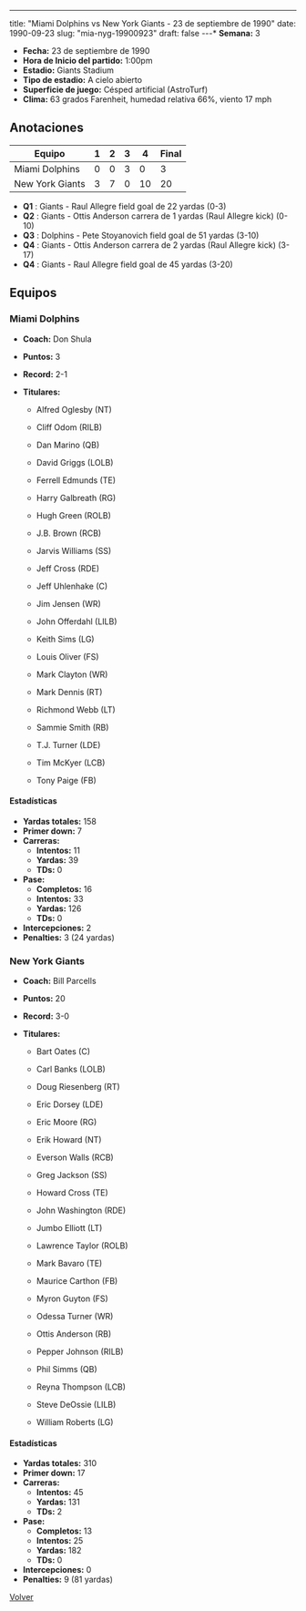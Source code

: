 ---
title: "Miami Dolphins vs New York Giants - 23 de septiembre de 1990"
date: 1990-09-23
slug: "mia-nyg-19900923"
draft: false
---* **Semana:** 3
* **Fecha:** 23 de septiembre de 1990
* **Hora de Inicio del partido:** 1:00pm
* **Estadio:** Giants Stadium
* **Tipo de estadio:** A cielo abierto
* **Superficie de juego:** Césped artificial (AstroTurf)
* **Clima:** 63 grados Farenheit, humedad relativa 66%, viento 17 mph




## Anotaciones
| Equipo | 1 | 2 | 3 | 4 | Final |
|--------|---|---|---|---|-------|
| Miami Dolphins  | 0 | 0 | 3 | 0  | 3 |
| New York Giants  | 3 | 7 | 0 | 10  | 20 |
* **Q1** : Giants - Raul Allegre field goal de 22 yardas (0-3)
* **Q2** : Giants - Ottis Anderson carrera de 1 yardas (Raul Allegre kick) (0-10)
* **Q3** : Dolphins - Pete Stoyanovich field goal de 51 yardas (3-10)
* **Q4** : Giants - Ottis Anderson carrera de 2 yardas (Raul Allegre kick) (3-17)
* **Q4** : Giants - Raul Allegre field goal de 45 yardas (3-20)


## Equipos


### Miami Dolphins
* **Coach:** Don Shula
* **Puntos:** 3
* **Record:** 2-1
* **Titulares:** 

  * Alfred Oglesby (NT) 

  * Cliff Odom (RILB) 

  * Dan Marino (QB) 

  * David Griggs (LOLB) 

  * Ferrell Edmunds (TE) 

  * Harry Galbreath (RG) 

  * Hugh Green (ROLB) 

  * J.B. Brown (RCB) 

  * Jarvis Williams (SS) 

  * Jeff Cross (RDE) 

  * Jeff Uhlenhake (C) 

  * Jim Jensen (WR) 

  * John Offerdahl (LILB) 

  * Keith Sims (LG) 

  * Louis Oliver (FS) 

  * Mark Clayton (WR) 

  * Mark Dennis (RT) 

  * Richmond Webb (LT) 

  * Sammie Smith (RB) 

  * T.J. Turner (LDE) 

  * Tim McKyer (LCB) 

  * Tony Paige (FB) 

#### Estadísticas
* **Yardas totales:** 158
* **Primer down:** 7
* **Carreras:**
  * **Intentos:** 11
  * **Yardas:** 39
  * **TDs:** 0
* **Pase:**
  * **Completos:** 16
  * **Intentos:** 33
  * **Yardas:** 126
  * **TDs:** 0
* **Intercepciones:** 2
* **Penalties:** 3 (24 yardas)

### New York Giants
* **Coach:** Bill Parcells
* **Puntos:** 20
* **Record:** 3-0
* **Titulares:** 

  * Bart Oates (C) 

  * Carl Banks (LOLB) 

  * Doug Riesenberg (RT) 

  * Eric Dorsey (LDE) 

  * Eric Moore (RG) 

  * Erik Howard (NT) 

  * Everson Walls (RCB) 

  * Greg Jackson (SS) 

  * Howard Cross (TE) 

  * John Washington (RDE) 

  * Jumbo Elliott (LT) 

  * Lawrence Taylor (ROLB) 

  * Mark Bavaro (TE) 

  * Maurice Carthon (FB) 

  * Myron Guyton (FS) 

  * Odessa Turner (WR) 

  * Ottis Anderson (RB) 

  * Pepper Johnson (RILB) 

  * Phil Simms (QB) 

  * Reyna Thompson (LCB) 

  * Steve DeOssie (LILB) 

  * William Roberts (LG) 

#### Estadísticas
* **Yardas totales:** 310
* **Primer down:** 17
* **Carreras:**
  * **Intentos:** 45
  * **Yardas:** 131
  * **TDs:** 2
* **Pase:**
  * **Completos:** 13
  * **Intentos:** 25
  * **Yardas:** 182
  * **TDs:** 0
* **Intercepciones:** 0
* **Penalties:** 9 (81 yardas)


[Volver](/historia/1990)

